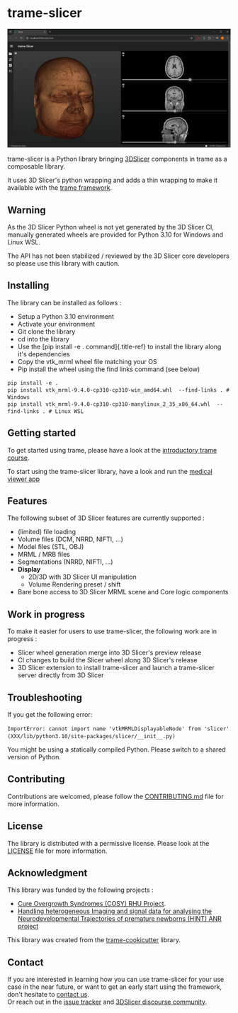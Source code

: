 # trame-slicer

![Welcome to trame-slicer](https://raw.githubusercontent.com/KitwareMedical/trame-slicer/main/docs/trame-slicer-medical-app-example.png)

trame-slicer is a Python library bringing [3DSlicer](https://github.com/Slicer/Slicer/)
components in trame as a composable library.

It uses 3D Slicer\'s python wrapping and adds a thin wrapping to make it
available with the [trame framework](https://github.com/Kitware/trame/).

## Warning

As the 3D Slicer Python wheel is not yet generated by the 3D Slicer CI,
manually generated wheels are provided for Python 3.10 for Windows and
Linux WSL.

The API has not been stabilized / reviewed by the 3D Slicer core
developers so please use this library with caution.

## Installing

The library can be installed as follows :

-   Setup a Python 3.10 environment
-   Activate your environment
-   Git clone the library
-   cd into the library
-   Use the [pip install -e . command]{.title-ref} to install the
    library along it\'s dependencies
-   Copy the vtk_mrml wheel file matching your OS
-   Pip install the wheel using the find links command (see below)

``` console
pip install -e .
pip install vtk_mrml-9.4.0-cp310-cp310-win_amd64.whl  --find-links . # Windows
pip install vtk_mrml-9.4.0-cp310-cp310-manylinux_2_35_x86_64.whl  --find-links . # Linux WSL
```

## Getting started

To get started using trame, please have a look at the [introductory
trame course](https://kitware.github.io/trame/guide/intro/course.html).

To start using the trame-slicer library, have a look and run the
[medical viewer app](examples/medical_viewer_app.py)

## Features

The following subset of 3D Slicer features are currently supported :

-   (limited) file loading
-   Volume files (DCM, NRRD, NIFTI, \...)
-   Model files (STL, OBJ)
-   MRML / MRB files
-   Segmentations (NRRD, NIFTI, \...)
-   **Display**
    -   2D/3D with 3D Slicer UI manipulation
    -   Volume Rendering preset / shift
-   Bare bone access to 3D Slicer MRML scene and Core logic components

## Work in progress

To make it easier for users to use trame-slicer, the following work are
in progress :

-   Slicer wheel generation merge into 3D Slicer\'s preview release
-   CI changes to build the Slicer wheel along 3D Slicer\'s release
-   3D Slicer extension to install trame-slicer and launch a
    trame-slicer server directly from 3D Slicer

## Troubleshooting

If you get the following error:

`ImportError: cannot import name 'vtkMRMLDisplayableNode' from 'slicer' (XXX/lib/python3.10/site-packages/slicer/__init__.py)`

You might be using a statically compiled Python. Please switch to a
shared version of Python.

## Contributing

Contributions are welcomed, please follow the
[CONTRIBUTING.md](.CONTRIBUTING.md/) file for more information.

## License

The library is distributed with a permissive license. Please look at the
[LICENSE](.LICENSE/) file for more information.

## Acknowledgment

This library was funded by the following projects :

-   [Cure Overgrowth Syndromes (COSY) RHU
    Project](https://rhu-cosy.com/en/accueil-english/).
-   [Handling heterogeneous Imaging and signal data for analysing the
    Neurodevelopmental Trajectories of premature newborns (HINT) ANR
    project](https://anr-hint.pages.in2p3.fr/)

This library was created from the
[trame-cookicutter](https://github.com/Kitware/trame-cookiecutter/)
library.

## Contact

If you are interested in learning how you can use trame-slicer for your
use case in the near future, or want to get an early start using the
framework, don\'t hesitate to [contact us](https://www.kitware.eu/contact/).  
Or reach out in the
[issue tracker](https://github.com/KitwareMedical/trame-slicer/issues) and 
[3DSlicer discourse community](https://discourse.slicer.org/).
